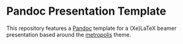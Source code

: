 # Pandoc Presentation Template

This repository features a [Pandoc](https://pandoc.org) template for a (Xe)LaTeX beamer presentation based around the [metropolis](https://github.com/matze/mtheme) theme.